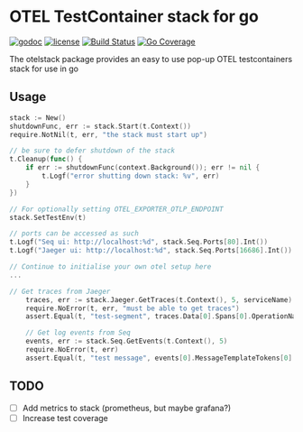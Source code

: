 # OTEL TestContainer stack for go

[![godoc](http://img.shields.io/badge/godoc-reference-blue.svg?style=flat)](https://godoc.org/github.com/adreasnow/otelstack) [![license](http://img.shields.io/badge/license-MIT-red.svg?style=flat)](https://raw.githubusercontent.com/adreasnow/otelstack/main/LICENSE) [![Build Status](https://github.com/adreasnow/otelstack/actions/workflows/test-tag.yaml/badge.svg?branch=main)](https://github.com/adreasnow/otelstack/actions/workflows/test-tag.yaml) [![Go Coverage](https://github.com/adreasnow/otelstack/wiki/coverage.svg)](https://raw.githack.com/wiki/adreasnow/otelstack/coverage.html)

The otelstack package provides an easy to use pop-up OTEL testcontainers stack for use in go

## Usage

```go
stack := New()
shutdownFunc, err := stack.Start(t.Context())
require.NotNil(t, err, "the stack must start up")

// be sure to defer shutdown of the stack
t.Cleanup(func() {
	if err := shutdownFunc(context.Background()); err != nil {
		t.Logf("error shutting down stack: %v", err)
	}
})

// For optionally setting OTEL_EXPORTER_OTLP_ENDPOINT
stack.SetTestEnv(t)

// ports can be accessed as such
t.Logf("Seq ui: http://localhost:%d", stack.Seq.Ports[80].Int())
t.Logf("Jaeger ui: http://localhost:%d", stack.Seq.Ports[16686].Int())

// Continue to initialise your own otel setup here
...

// Get traces from Jaeger
	traces, err := stack.Jaeger.GetTraces(t.Context(), 5, serviceName)
	require.NoError(t, err, "must be able to get traces")
	assert.Equal(t, "test-segment", traces.Data[0].Spans[0].OperationName)

	// Get log events from Seq
	events, err := stack.Seq.GetEvents(t.Context(), 5)
	require.NoError(t, err)
	assert.Equal(t, "test message", events[0].MessageTemplateTokens[0].Text)


```

## TODO

- [ ] Add metrics to stack (prometheus, but maybe grafana?)
- [ ] Increase test coverage
